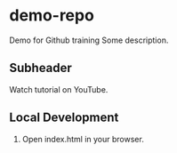 # demo-repo
Demo for Github training
Some description.
 
## Subheader
Watch tutorial on YouTube.


## Local Development

1. Open index.html in your browser.
